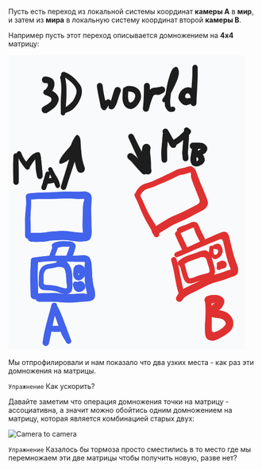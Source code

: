 Пусть есть переход из локальной системы координат **камеры A** в **мир**, и затем из **мира** в локальную систему координат второй **камеры B**.

Например пусть этот переход описывается домножением на **4x4** матрицу:

![Camera to 3D world to camera](/docs/images/113_camera_to_3dworld_to_camera.png?raw=true)

Мы отпрофилировали и нам показало что два узких места - как раз эти домножения на матрицы.

```Упражнение``` Как ускорить?

Давайте заметим что операция домножения точки на матрицу - ассоциативна, а значит можно обойтись одним домножением на матрицу, которая является комбинацией старых двух:

![Camera to camera](/docs/images/113_camera_to_camera.png?raw=true)

```Упражнение``` Казалось бы тормоза просто сместились в то место где мы перемножаем эти две матрицы чтобы получить новую, разве нет?
